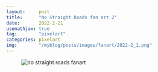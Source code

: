 ```yaml
---
layout:     post
title:      "No Straight Roads fan art 2"
date:       2022-2-21
usemathjax: true
tag:        "pixelart"
categories: pixelart
img:        "/myblog/posts/images/fanart/2022-2_1.png"
---
```


<figure>
    <img class="art" src="{{ site.image_location }}/fanart/2022-2_1.png" alt="no straight roads fanart"/>
</figure>